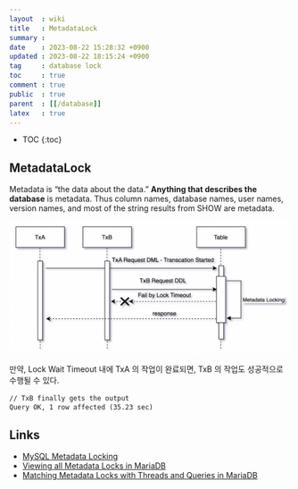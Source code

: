 ```yaml
---
layout  : wiki
title   : MetadataLock
summary : 
date    : 2023-08-22 15:28:32 +0900
updated : 2023-08-22 18:15:24 +0900
tag     : database lock
toc     : true
comment : true
public  : true
parent  : [[/database]]
latex   : true
---
```

* TOC
{:toc}

## MetadataLock

Metadata is “the data about the data.” __Anything that describes the database__ is metadata. Thus column names, database names, user names, version names, and most of the string results from SHOW are metadata. 

![](/resource/wiki/database-metadata-lock/metadatalocking.png)

만약, Lock Wait Timeout 내에 TxA 의 작업이 완료되면, TxB 의 작업도 성공적으로 수행될 수 있다.

```
// TxB finally gets the output
Query OK, 1 row affected (35.23 sec)
```

## Links

- [MySQL Metadata Locking](https://dev.mysql.com/doc/refman/8.0/en/metadata-locking.html)
- [Viewing all Metadata Locks in MariaDB](https://mariadb.com/kb/en/metadata-lock-info-plugin/#viewing-all-metadata-locks)
- [Matching Metadata Locks with Threads and Queries in MariaDB](https://mariadb.com/kb/en/metadata-lock-info-plugin/#matching-metadata-locks-with-threads-and-queries)